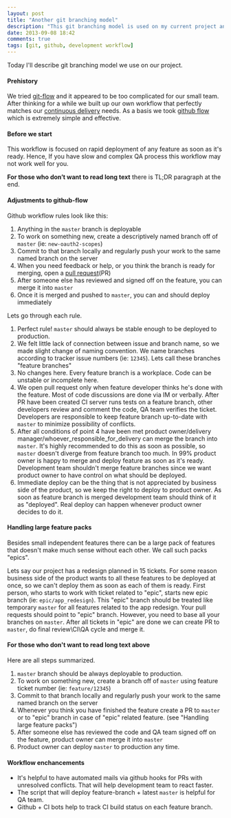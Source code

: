 ```yaml
---
layout: post
title: "Another git branching model"
description: "This git branching model is used on my current project and is heavily based on github workflow"
date: 2013-09-08 18:42
comments: true
tags: [git, github, development workflow]
---
```


Today I'll describe git branching model we use on our project.

#### Prehistory

We tried [git-flow](http://nvie.com/posts/a-successful-git-branching-model/) and it appeared to be too complicated for our small team.
After thinking for a while we built up our own workflow that perfectly matches our [continuous delivery](http://en.wikipedia.org/wiki/Continuous_delivery) needs.
As a basis we took [github flow](http://scottchacon.com/2011/08/31/github-flow.html) which is extremely simple and effective.

<!-- more -->

#### Before we start

This workflow is focused on rapid deployment of any feature as soon as it's ready. Hence, If you have slow and complex QA process this workflow may not work well for you.

__For those who don’t want to read long text__ there is TL;DR paragraph at the end.

#### Adjustments to github-flow

Github workflow rules look like this:

1. Anything in the ```master``` branch is deployable
2. To work on something new, create a descriptively named branch off of ```master``` (ie: ```new-oauth2-scopes```)
3. Commit to that branch locally and regularly push your work to the same named branch on the server
4. When you need feedback or help, or you think the branch is ready for merging, open a [pull request](https://help.github.com/articles/using-pull-requests)(PR)
5. After someone else has reviewed and signed off on the feature, you can merge it into ```master```
6. Once it is merged and pushed to ```master```, you can and should deploy immediately

Lets go through each rule.

1. Perfect rule! ```master``` should always be stable enough to be deployed to production.
2. We felt little lack of connection between issue and branch name, so we made slight change
of naming convention. We name branches according to tracker issue numbers (ie: ```12345```).
Lets call these branches "feature branches"
3. No changes here. Every feature branch is a workplace. Code can be unstable or incomplete here.
4. We open pull request only when feature developer thinks he's done with the feature. Most of
code discussions are done via IM or verbally. After PR have been created CI server runs tests on a feature branch,
other developers review and comment the code, QA team verifies the ticket.
Developers are responsible to keep feature branch up-to-date with ```master``` to minimize
possibility of conflicts.
5. After all conditions of point 4 have been met product
owner/delivery manager/whoever_responsible_for_delivery can merge the branch into ```master```.
It's highly recommended to do this as soon as possible, so ```master``` doesn't diverge from feature branch too much.
In 99% product owner is happy to merge and deploy feature as soon as it's ready.
Development team shouldn't merge feature branches since we want product owner to have
control on what should be deployed.
6. Immediate deploy can be the thing that is not appreciated by business side of the product,
so we keep the right to deploy to product owner. As soon as feature branch is merged development
team should think of it as "deployed". Real deploy can happen whenever product owner decides to do it.

#### Handling large feature packs

Besides small independent features there can be a large pack of features that doesn't make
much sense without each other. We call such packs "epics".

Lets say our project has a redesign planned in 15 tickets. For some reason business side of
the product wants to all these features to be deployed at once, so we can't deploy them as
soon as each of them is ready. First person, who starts to work with ticket related to "epic",
starts new epic branch (ie: ```epic/app_redesign```). This "epic" branch should be treated
like temporary ```master``` for all features related to the app redesign. Your pull requests
should point to "epic" branch. However, you need to base all your branches on ```master```.
After all tickets in "epic" are done we can create PR to ```master```, do final
review\CI\QA cycle and merge it.

#### For those who don't want to read long text above

Here are all steps summarized.

1. ```master``` branch should be always deployable to production.
2. To work on something new, create a branch off of ```master``` using feature ticket number (ie: ```feature/12345```)
3. Commit to that branch locally and regularly push your work to the same named branch on the server
4. Whenever you think you have finished the feature create a PR to ```master``` or to
"epic" branch in case of "epic" related feature. (see "Handling large feature packs")
5. After someone else has reviewed the code and QA team signed off on the feature,
product owner can merge it into ```master```
6. Product owner can deploy ```master``` to production any time.


#### Workflow enchancements

* It's helpful to have automated mails via github hooks for PRs with unresolved conflicts.
That will help development team to react faster.
* The script that will deploy feature-branch + latest ```master``` is helpful for QA team.
* Github + CI bots help to track CI build status on each feature branch.


